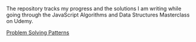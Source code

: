 The repository tracks my progress and the solutions I am writing while going through the
JavaScript Algorithms and Data Structures Masterclass on Udemy.

[Problem Solving Patterns](./ProblemSolvingPatterns.md)

